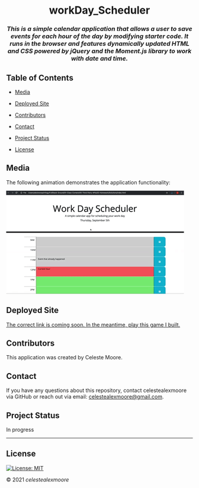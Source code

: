 <div align="center">

# workDay_Scheduler

### _This is a simple calendar application that allows a user to save events for each hour of the day by modifying starter code. It runs in the browser and features dynamically updated HTML and CSS powered by jQuery and the Moment.js library to work with date and time._
</div>

## Table of Contents

- [Media](#Media)

- [Deployed Site](#deployed-site)

- [Contributors](#Contributors)

- [Contact](#Contact)

- [Project Status](#project-status)

- [License](#License)

## Media

The following animation demonstrates the application functionality:

![A user scrolls through the scheduler, adds an event and saves the changes.](./Assets/images/05-third-party-apis-homework-demo.gif)

## Deployed Site

   [The correct link is coming soon. In the meantime, play this game I built.](https://celestealexmoore.github.io/Rock-Paper-Scissors/)

## Contributors

This application was created by Celeste Moore.

## Contact

If you have any questions about this repository, contact celestealexmoore via GitHub or reach out via email:
celestealexmoore@gmail.com.

## Project Status

In progress

---

## License

[![License: MIT](https://img.shields.io/badge/License-MIT-blueviolet.svg)](https://opensource.org/licenses/MIT)

© 2021 _celestealexmoore_
